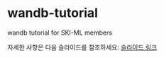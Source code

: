 # wandb-tutorial
wandb tutorial for SKI-ML members

자세한 사항은 다음 슬라이드를 참조하세요: [슬라이드 링크](https://docs.google.com/presentation/d/1XWmNXGIgrH1aX5BK1inUZcnrAoTshAUj6RmdWuZcZkg/edit#slide=id.g205b1310752_0_14)
